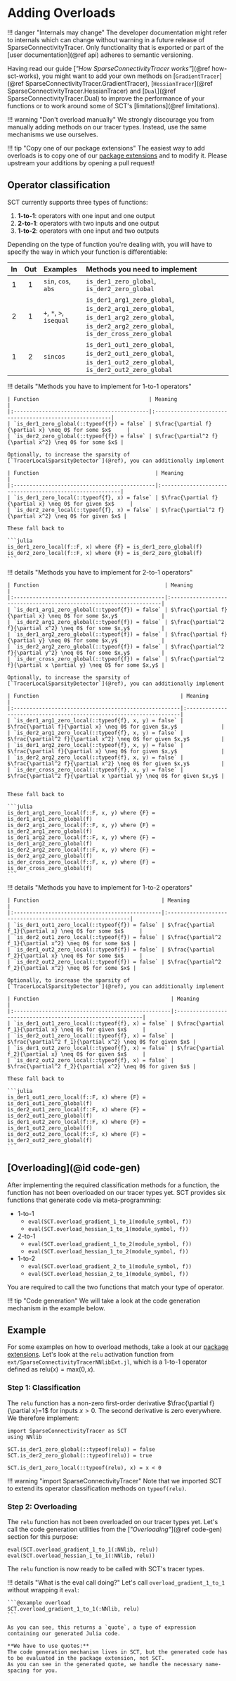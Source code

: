# Adding Overloads

!!! danger "Internals may change"
    The developer documentation might refer to internals which can change without warning in a future release of SparseConnectivityTracer.
    Only functionality that is exported or part of the [user documentation](@ref api) adheres to semantic versioning.

Having read our guide [*"How SparseConnectivityTracer works"*](@ref how-sct-works), you might want to add your own methods on 
[`GradientTracer`](@ref SparseConnectivityTracer.GradientTracer), 
[`HessianTracer`](@ref SparseConnectivityTracer.HessianTracer) and
[`Dual`](@ref SparseConnectivityTracer.Dual)
to improve the performance of your functions or to work around some of SCT's [limitations](@ref limitations).

!!! warning "Don't overload manually"
    We strongly discourage you from manually adding methods on our tracer types.
    Instead, use the same mechanisms we use ourselves.

!!! tip "Copy one of our package extensions"
    The easiest way to add overloads is to copy one of our [package extensions](https://github.com/adrhill/SparseConnectivityTracer.jl/tree/main/ext) and to modify it.
    Please upstream your additions by opening a pull request!

## Operator classification

SCT currently supports three types of functions:

1. **1-to-1**: operators with one input and one output
2. **2-to-1**: operators with two inputs and one output
3. **1-to-2**: operators with one input and two outputs

Depending on the type of function you're dealing with, you will have to specify the way in which your function is differentiable:

| In | Out | Examples                 | Methods you need to implement                                                                                                              | 
|:--:|:---:|:-------------------------|:-------------------------------------------------------------------------------------------------------------------------------------------|
| 1  | 1   | `sin`, `cos`, `abs`      | `is_der1_zero_global`, `is_der2_zero_global`                                                                                               |
| 2  | 1   | `+`, `*`, `>`, `isequal` | `is_der1_arg1_zero_global`, `is_der2_arg1_zero_global`, `is_der1_arg2_zero_global`, `is_der2_arg2_zero_global`, `is_der_cross_zero_global` |
| 1  | 2   | `sincos`                 | `is_der1_out1_zero_global`, `is_der2_out1_zero_global`, `is_der1_out2_zero_global`, `is_der2_out2_zero_global`                             |


!!! details "Methods you have to implement for 1-to-1 operators"

    | Function                                   | Meaning                                                 |
    |:-------------------------------------------|:--------------------------------------------------------|
    | `is_der1_zero_global(::typeof{f}) = false` | $\frac{\partial f}{\partial x} \neq 0$ for some $x$     | 
    | `is_der2_zero_global(::typeof{f}) = false` | $\frac{\partial^2 f}{\partial x^2} \neq 0$ for some $x$ | 

    Optionally, to increase the sparsity of [`TracerLocalSparsityDetector`](@ref), you can additionally implement

    | Function                                     | Meaning                                                  |
    |:---------------------------------------------|:---------------------------------------------------------|
    | `is_der1_zero_local(::typeof{f}, x) = false` | $\frac{\partial f}{\partial x} \neq 0$ for given $x$     | 
    | `is_der2_zero_local(::typeof{f}, x) = false` | $\frac{\partial^2 f}{\partial x^2} \neq 0$ for given $x$ | 

    These fall back to 

    ```julia
    is_der1_zero_local(f::F, x) where {F} = is_der1_zero_global(f)
    is_der2_zero_local(f::F, x) where {F} = is_der2_zero_global(f)
    ```


!!! details "Methods you have to implement for 2-to-1 operators"

    | Function                                        | Meaning                                                            |
    |:------------------------------------------------|:-------------------------------------------------------------------|
    | `is_der1_arg1_zero_global(::typeof{f}) = false` | $\frac{\partial f}{\partial x} \neq 0$ for some $x,y$              | 
    | `is_der2_arg1_zero_global(::typeof{f}) = false` | $\frac{\partial^2 f}{\partial x^2} \neq 0$ for some $x,y$          | 
    | `is_der1_arg2_zero_global(::typeof{f}) = false` | $\frac{\partial f}{\partial y} \neq 0$ for some $x,y$              | 
    | `is_der2_arg2_zero_global(::typeof{f}) = false` | $\frac{\partial^2 f}{\partial y^2} \neq 0$ for some $x,y$          | 
    | `is_der_cross_zero_global(::typeof{f}) = false` | $\frac{\partial^2 f}{\partial x \partial y} \neq 0$ for some $x,y$ | 

    Optionally, to increase the sparsity of [`TracerLocalSparsityDetector`](@ref), you can additionally implement

    | Function                                             | Meaning                                                             |
    |:-----------------------------------------------------|:--------------------------------------------------------------------|
    | `is_der1_arg1_zero_local(::typeof{f}, x, y) = false` | $\frac{\partial f}{\partial x} \neq 0$ for given $x,y$              | 
    | `is_der2_arg1_zero_local(::typeof{f}, x, y) = false` | $\frac{\partial^2 f}{\partial x^2} \neq 0$ for given $x,y$          | 
    | `is_der1_arg2_zero_local(::typeof{f}, x, y) = false` | $\frac{\partial f}{\partial x} \neq 0$ for given $x,y$              | 
    | `is_der2_arg2_zero_local(::typeof{f}, x, y) = false` | $\frac{\partial^2 f}{\partial x^2} \neq 0$ for given $x,y$          | 
    | `is_der_cross_zero_local(::typeof{f}, x, y) = false` | $\frac{\partial^2 f}{\partial x \partial y} \neq 0$ for given $x,y$ | 


    These fall back to 

    ```julia
    is_der1_arg1_zero_local(f::F, x, y) where {F} = is_der1_arg1_zero_global(f)
    is_der2_arg1_zero_local(f::F, x, y) where {F} = is_der2_arg1_zero_global(f)
    is_der1_arg2_zero_local(f::F, x, y) where {F} = is_der1_arg2_zero_global(f)
    is_der2_arg2_zero_local(f::F, x, y) where {F} = is_der2_arg2_zero_global(f)
    is_der_cross_zero_local(f::F, x, y) where {F} = is_der_cross_zero_global(f)
    ```

!!! details "Methods you have to implement for 1-to-2 operators"

    | Function                                       | Meaning                                                   |
    |:-----------------------------------------------|:----------------------------------------------------------|
    | `is_der1_out1_zero_local(::typeof{f}) = false` | $\frac{\partial f_1}{\partial x} \neq 0$ for some $x$     | 
    | `is_der2_out1_zero_local(::typeof{f}) = false` | $\frac{\partial^2 f_1}{\partial x^2} \neq 0$ for some $x$ | 
    | `is_der1_out2_zero_local(::typeof{f}) = false` | $\frac{\partial f_2}{\partial x} \neq 0$ for some $x$     | 
    | `is_der2_out2_zero_local(::typeof{f}) = false` | $\frac{\partial^2 f_2}{\partial x^2} \neq 0$ for some $x$ | 

    Optionally, to increase the sparsity of [`TracerLocalSparsityDetector`](@ref), you can additionally implement

    | Function                                          | Meaning                                                    |
    |:--------------------------------------------------|:-----------------------------------------------------------|
    | `is_der1_out1_zero_local(::typeof{f}, x) = false` | $\frac{\partial f_1}{\partial x} \neq 0$ for given $x$     | 
    | `is_der2_out1_zero_local(::typeof{f}, x) = false` | $\frac{\partial^2 f_1}{\partial x^2} \neq 0$ for given $x$ | 
    | `is_der1_out2_zero_local(::typeof{f}, x) = false` | $\frac{\partial f_2}{\partial x} \neq 0$ for given $x$     | 
    | `is_der2_out2_zero_local(::typeof{f}, x) = false` | $\frac{\partial^2 f_2}{\partial x^2} \neq 0$ for given $x$ | 

    These fall back to 

    ```julia
    is_der1_out1_zero_local(f::F, x) where {F} = is_der1_out1_zero_global(f)
    is_der2_out1_zero_local(f::F, x) where {F} = is_der2_out1_zero_global(f)
    is_der1_out2_zero_local(f::F, x) where {F} = is_der1_out2_zero_global(f)
    is_der2_out2_zero_local(f::F, x) where {F} = is_der2_out2_zero_global(f)
    ```

## [Overloading](@id code-gen)

After implementing the required classification methods for a function, the function has not been overloaded on our tracer types yet.
SCT provides six functions that generate code via meta-programming:

* 1-to-1
    * `eval(SCT.overload_gradient_1_to_1(module_symbol, f))`
    * `eval(SCT.overload_hessian_1_to_1(module_symbol, f))`
* 2-to-1
    * `eval(SCT.overload_gradient_1_to_2(module_symbol, f))`
    * `eval(SCT.overload_hessian_1_to_2(module_symbol, f))`
* 1-to-2
    * `eval(SCT.overload_gradient_2_to_1(module_symbol, f))`
    * `eval(SCT.overload_hessian_2_to_1(module_symbol, f))`

You are required to call the two functions that match your type of operator.

!!! tip "Code generation"
    We will take a look at the code generation mechanism in the example below.

## Example

For some examples on how to overload methods, take a look at our [package extensions](https://github.com/adrhill/SparseConnectivityTracer.jl/tree/main/ext).
Let's look at the `relu` activation function from `ext/SparseConnectivityTracerNNlibExt.jl`, which is a 1-to-1 operator defined as $\text{relu}(x) = \text{max}(0, x)$.

### Step 1: Classification

The `relu` function has a non-zero first-order derivative $\frac{\partial f}{\partial x}=1$ for inputs $x>0$. 
The second derivative is zero everywhere.
We therefore implement:

```@example overload
import SparseConnectivityTracer as SCT
using NNlib

SCT.is_der1_zero_global(::typeof(relu)) = false
SCT.is_der2_zero_global(::typeof(relu)) = true

SCT.is_der1_zero_local(::typeof(relu), x) = x < 0
```

!!! warning "import SparseConnectivityTracer"
    Note that we imported SCT to extend its operator classification methods on `typeof(relu)`.

### Step 2: Overloading

The `relu` function has not been overloaded on our tracer types yet.
Let's call the code generation utilities from the [*"Overloading"*](@ref code-gen) section for this purpose:

```@example overload
eval(SCT.overload_gradient_1_to_1(:NNlib, relu))
eval(SCT.overload_hessian_1_to_1(:NNlib, relu))
```

The `relu` function is now ready to be called with SCT's tracer types.

!!! details "What is the eval call doing?"
    Let's call `overload_gradient_1_to_1` without wrapping it `eval`:

    ```@example overload
    SCT.overload_gradient_1_to_1(:NNlib, relu)
    ```

    As you can see, this returns a `quote`, a type of expression containing our generated Julia code.

    **We have to use quotes:** 
    The code generation mechanism lives in SCT, but the generated code has to be evaluated in the package extension, not SCT.
    As you can see in the generated quote, we handle the necessary name-spacing for you.
